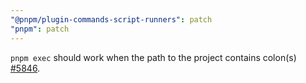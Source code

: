 ```yaml
---
"@pnpm/plugin-commands-script-runners": patch
"pnpm": patch
---
```


`pnpm exec` should work when the path to the project contains colon(s) [#5846](https://github.com/pnpm/pnpm/issues/5846).
